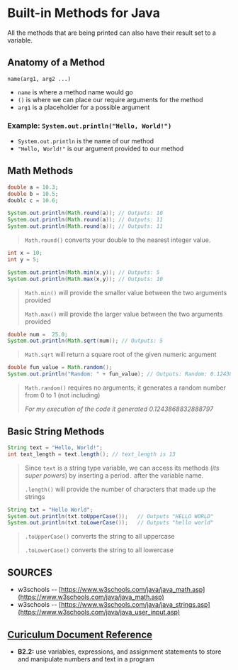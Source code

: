 # Built-in Methods for Java

All the methods that are being printed can also have their result set to a variable.

## Anatomy of a Method
```name(arg1, arg2 ...)```
- ```name``` is where a method name would go
- ```()``` is where we can place our require arguments for the method
- ```arg1``` is a placeholder for a possible argument

### Example: ```System.out.println("Hello, World!")```
- ```System.out.println``` is the name of our method
- ```"Hello, World!"``` is our argument provided to our method

## Math Methods
```java
double a = 10.3;
double b = 10.5;
doublc c = 10.6;

System.out.println(Math.round(a)); // Outputs: 10
System.out.println(Math.round(a)); // Outputs: 11
System.out.println(Math.round(a)); // Outputs: 11
```
> ```Math.round()``` converts your double to the nearest integer value.

```java
int x = 10;
int y = 5;

System.out.println(Math.min(x,y)); // Outputs: 5
System.out.println(Math.max(x,y)); // Outputs: 10
```
> ```Math.min()``` will provide the smaller value between the two arguments provided
>
> ```Math.max()``` will provide the larger value between the two arguments provided

```java
double num =  25.0;
System.out.println(Math.sqrt(num)); // Outputs: 5
```
> ```Math.sqrt``` will return a square root of the given numeric argument

```java
double fun_value = Math.random();
System.out.println("Random: " + fun_value); // Outputs: Random: 0.1243868832888797
```
> ```Math.random()``` requires no arguments; it generates a random number from 0 to 1 (not including)
>
> _For my execution of the code it generated 0.1243868832888797_

## Basic String Methods

```java
String text = "Hello, World!";
int text_length = text.length(); // text_length is 13
```

> Since ```text``` is a string type variable, we can access its methods (_its super powers_) by inserting a period```.``` after the variable name.
>
> ```.length()``` will provide the number of characters that made up the strings

```java
String txt = "Hello World";
System.out.println(txt.toUpperCase());   // Outputs "HELLO WORLD"
System.out.println(txt.toLowerCase());   // Outputs "hello world"
```

> ```.toUpperCase()``` converts the string to all uppercase
>
> ```.toLowerCase()``` converts the string to all lowercase

## SOURCES
- w3schools -- [https://www.w3schools.com/java/java_math.asp](https://www.w3schools.com/java/java_math.asp)
- w3schools -- [https://www.w3schools.com/java/java_strings.asp](https://www.w3schools.com/java/java_user_input.asp)

## [Curiculum Document Reference](https://www.edu.gov.on.ca/eng/curriculum/secondary/computer10to12_2008.pdf)
- __B2.2:__ use variables, expressions, and assignment statements to store and manipulate numbers and text in a program